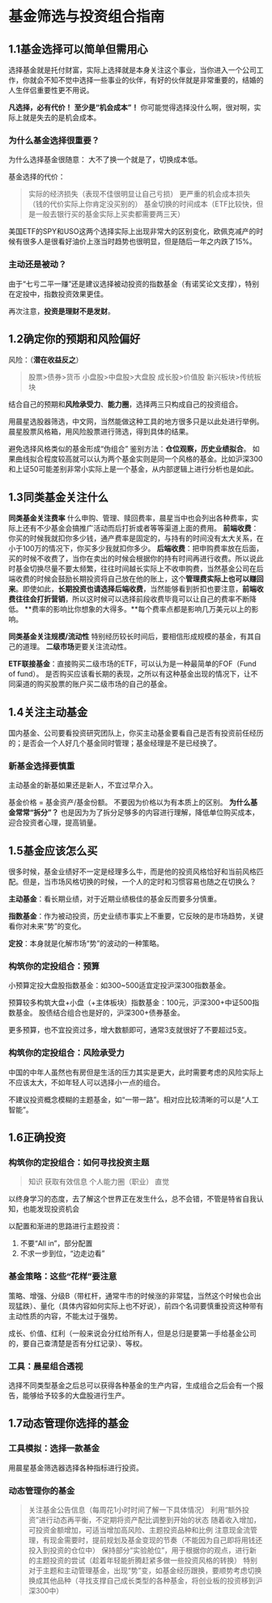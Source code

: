 # 基金筛选与投资组合指南

## 1.1基金选择可以简单但需用心
选择基金就是托付财富，实际上选择就是本身关注这个事业，当你进入一个公司工作，你就会不知不觉中选择一些事业的伙伴，有好的伙伴就是非常重要的，结婚的人生伴侣重要性更不用说。

**凡选择，必有代价！**
**至少是“机会成本”！**
你可能觉得选择没什么啊，很对啊，实际上就是失去的是机会成本。


### 为什么基金选择很重要？
为什么选择基金很随意：
大不了换一个就是了，切换成本低。


基金选择的代价：
>实际的经济损失（表现不佳很明显让自己亏损）
>更严重的机会成本损失（钱的代价实际上你肯定没买别的）
>基金切换的时间成本（ETF比较快，但是一般去银行买的基金实际上买卖都需要两三天）

美国ETF的SPY和USO这两个选择实际上出现非常大的区别变化，欧佩克减产的时候有很多人是很看好油价上涨当时趋势也很明显，但是随后一年之内跌了15%。


### 主动还是被动？

由于“七亏二平一赚”还是建议选择被动投资的指数基金（有诺奖论文支撑），特别在定投中，指数投资效果更佳。

再次注意，**投资是理财不是发财**。



## 1.2确定你的预期和风险偏好

风险：（**潜在收益反之**）
>股票>债券>货币
>小盘股>中盘股>大盘股
>成长股>价值股
>新兴板块>传统板块

结合自己的预期和**风险承受力**、**能力圈**，选择两三只构成自己的投资组合。


用晨星选股器筛选，中文网，当然能做这种工具的地方很多只是以此处进行举例。
晨星股票风格箱，用风险股票进行筛选，得到具体的结果。

避免选择风格类似的基金形成“伪组合”
鉴别方法：**仓位观察，历史业绩拟合**。
如果曲线拟合程度较高就可以认为两个基金实则是同一个风格的基金。比如沪深300和上证50可能差别非常小实际上是一个基金，从内部逻辑上进行分析也是如此。


## 1.3同类基金关注什么
**同类基金关注费率**
什么申购、管理、赎回费率，晨星当中也会列出各种费率，实际上还有不少基金会搞推广活动而后打折或者等等渠道上面的费用。
**前端收费**：你买的时候我就扣你多少钱，通产费率是固定的，与持有的时间没有太大关系，在小于100万的情况下，你买多少我就扣你多少。
**后端收费**：把申购费率放在后面，买的时候不收费了，当你在卖出的时候会根据你的持有时间再进行收费。所以说此时基金切换尽量不要太频繁，往往时间越长实际上不收申购费，当然基金公司在后端收费的时候会鼓励长期投资将自己放在他的账上，这个**管理费实际上也可以赚回来**。即使如此，**长期投资也请选择后端收费**，当然能够看到折扣也要注意，**前端收费往往会打折营销**，所以这时候可以选择前段收费毕竟可以让自己的费率不断降低。
**费率的影响比你想象的大得多。**每个费率点都是影响几万美元以上的影响。


**同类基金关注规模/流动性**
特别经历较长时间后，要相信形成规模的基金，有其自己的道理。
**二级市场**更要关注流动性。

**ETF联接基金**：直接购买二级市场的ETF，可以认为是一种最简单的FOF（Fund of fund）。
是否购买应该看长期的表现，之所以有这种基金出现的情况下，让不同渠道的购买股票的账户买二级市场的自己的基金。

## 1.4关注主动基金

国内基金、公司要看投资研究团队上，你买主动基金要看自己是否有投资前任经历的；是否会一个人好几个基金同时管理；基金经理是不是已经换了。

### 新基金选择要慎重
主动基金的新基如果还是新人，不宜过早介入。

基金价格 = 基金资产/基金份额。
不要因为价格以为有本质上的区别。
**为什么基金常常“拆分”？**
也是因为为了拆分足够多的内容进行理解，降低单位购买成本，迎合投资者心理，提高销量。



## 1.5基金应该怎么买

很多时候，基金业绩好不一定是经理多么牛，而是他的投资风格恰好和当前风格匹配。但是，当市场风格切换的时候，一个人的定时和习惯容易也随之在切换么？

**主动基金**：看长期业绩，对于近期业绩极佳的基金反而要多分慎重。

**指数基金**：作为被动投资，历史业绩市事实上不重要，它反映的是市场趋势，关键看你对未来“势”的变化。

**定投**：本身就是化解市场“势”的波动的一种策略。

### 构筑你的定投组合：预算

小预算定投大盘股指数基金：如300~500适宜定投沪深300指数基金。

预算较多构筑大盘+小盘（+主体板块）指数基金：100元，沪深300+中证500指数基金。
股债结合组合也是好的，沪深300+债券基金。

更多预算，也不宜投资过多，增大数额即可，通常3支就很好了不要超过5支。


### 构筑你的定投组合：风险承受力

中国的中年人虽然也有房但是生活的压力其实是更大，此时需要考虑的风险实际上不应该太大，不如年轻人可以选择小一点的组合。

不建议投资概念模糊的主题基金，如“一带一路”。相对应比较清晰的可以是“人工智能”。


## 1.6正确投资
### 构筑你的定投组合：如何寻找投资主题

>知识
>获取有效信息
>个人能力圈（职业）
>直觉

以终身学习的态度，去了解这个世界正在发生什么，总不会错，不管是特省自我认知，也能发现投资机会

以配置和渐进的思路进行主题投资：

1. 不要“All in”，部分配置
2. 不求一步到位，“边走边看”


### 基金策略：这些“花样”要注意

策略、增强、分级B（带杠杆，通常牛市的时候涨的非常猛，当然这个时候也会出现猛跌）、量化（具体内容如何实际上也不好说），前四个名词要慎重投资这种带有主动性质的内容，不能太过于强势。

成长、价值、红利（一般来说会分红给所有人，但是总归是要第一手给基金公司的，要自己查清楚是否有分红记录）、等权。


### 工具：晨星组合透视

选择不同类型基金之后总可以获得各种基金的生产内容，生成组合之后会有一个报告，能够给予较多的大盘股进行生产。

## 1.7动态管理你选择的基金

### 工具模拟：选择一款基金

用晨星基金筛选器选择各种指标进行投资。

### 动态管理你的基金

>关注基金公告信息（每周花1小时时间了解一下具体情况）
>利用“额外投资”进行动态再平衡，不定期将资产配比调整到开始的状态
>随着收入增加，可投资金额增加，可适当增加高风险、主题投资品种和比例
>注意现金流管理，有现金需要时，提前规划及基金变现的节奏（不能因为自己即将用钱还投入到投资的仓位中）
>保持部分“实验舱位”，用于根据你的观点，进行新的主题投资的尝试（趁着年轻能折腾赶紧多做一些投资风格的转换）
>特别对于主题和主动管理基金，出现“势”变，如基金经历跟换，要顺势考虑切换换成其他品种（寻找支撑自己成长类型的各种基金，将创业板的投资移到沪深300中）










































































